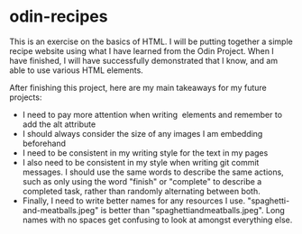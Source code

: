 # odin-recipes
This is an exercise on the basics of HTML. I will be putting together a simple recipe website using what I have learned from the Odin Project. When I have finished, I will have successfully demonstrated that I know, and am able to use various HTML elements.

After finishing this project, here are my main takeaways for my future projects:

 - I need to pay more attention when writing <img> elements and remember to add the alt attribute
 - I should always consider the size of any images I am embedding beforehand
 - I need to be consistent in my writing style for the text in my pages
 - I also need to be consistent in my style when writing git commit messages. I should use the same words to describe the same actions, such as only using the word "finish" or "complete" to describe a completed task, rather than randomly alternating between both.
 - Finally, I need to write better names for any resources I use. "spaghetti-and-meatballs.jpeg" is better than "spaghettiandmeatballs.jpeg". Long names with no spaces get confusing to look at amongst everything else.
